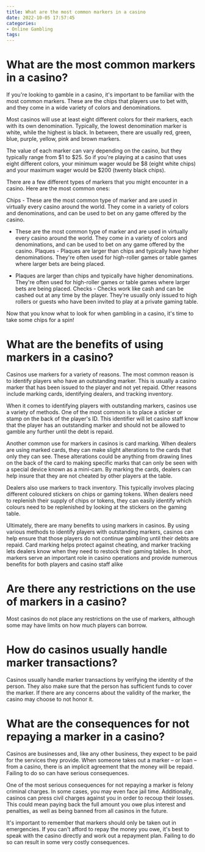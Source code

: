```yaml
---
title: What are the most common markers in a casino
date: 2022-10-05 17:57:45
categories:
- Online Gambling
tags:
---
```



#  What are the most common markers in a casino?

If you're looking to gamble in a casino, it's important to be familiar with the most common markers. These are the chips that players use to bet with, and they come in a wide variety of colors and denominations.

Most casinos will use at least eight different colors for their markers, each with its own denomination. Typically, the lowest denomination marker is white, while the highest is black. In between, there are usually red, green, blue, purple, yellow, pink and brown markers.

The value of each marker can vary depending on the casino, but they typically range from $1 to $25. So if you're playing at a casino that uses eight different colors, your minimum wager would be $8 (eight white chips) and your maximum wager would be $200 (twenty black chips).

There are a few different types of markers that you might encounter in a casino. Here are the most common ones:

Chips - These are the most common type of marker and are used in virtually every casino around the world. They come in a variety of colors and denominations, and can be used to bet on any game offered by the casino.

- These are the most common type of marker and are used in virtually every casino around the world. They come in a variety of colors and denominations, and can be used to bet on any game offered by the casino. Plaques - Plaques are larger than chips and typically have higher denominations. They're often used for high-roller games or table games where larger bets are being placed.

- Plaques are larger than chips and typically have higher denominations. They're often used for high-roller games or table games where larger bets are being placed. Checks - Checks work like cash and can be cashed out at any time by the player. They're usually only issued to high rollers or guests who have been invited to play at a private gaming table.

Now that you know what to look for when gambling in a casino, it's time to take some chips for a spin!

#  What are the benefits of using markers in a casino?

Casinos use markers for a variety of reasons. The most common reason is to identify players who have an outstanding marker. This is usually a casino marker that has been issued to the player and not yet repaid. Other reasons include marking cards, identifying dealers, and tracking inventory.

When it comes to identifying players with outstanding markers, casinos use a variety of methods. One of the most common is to place a sticker or stamp on the back of the player's ID. This identifier will let casino staff know that the player has an outstanding marker and should not be allowed to gamble any further until the debt is repaid.

Another common use for markers in casinos is card marking. When dealers are using marked cards, they can make slight alterations to the cards that only they can see. These alterations could be anything from drawing lines on the back of the card to making specific marks that can only be seen with a special device known as a mini-cam. By marking the cards, dealers can help insure that they are not cheated by other players at the table.

Dealers also use markers to track inventory. This typically involves placing different coloured stickers on chips or gaming tokens. When dealers need to replenish their supply of chips or tokens, they can easily identify which colours need to be replenished by looking at the stickers on the gaming table.

Ultimately, there are many benefits to using markers in casinos. By using various methods to identify players with outstanding markers, casinos can help ensure that those players do not continue gambling until their debts are repaid. Card marking helps protect against cheating, and marker tracking lets dealers know when they need to restock their gaming tables. In short, markers serve an important role in casino operations and provide numerous benefits for both players and casino staff alike

#  Are there any restrictions on the use of markers in a casino?

Most casinos do not place any restrictions on the use of markers, although some may have limits on how much players can borrow.

#  How do casinos usually handle marker transactions?

Casinos usually handle marker transactions by verifying the identity of the person. They also make sure that the person has sufficient funds to cover the marker. If there are any concerns about the validity of the marker, the casino may choose to not honor it.

#  What are the consequences for not repaying a marker in a casino?

Casinos are businesses and, like any other business, they expect to be paid for the services they provide. When someone takes out a marker – or loan – from a casino, there is an implicit agreement that the money will be repaid. Failing to do so can have serious consequences.

One of the most serious consequences for not repaying a marker is felony criminal charges. In some cases, you may even face jail time. Additionally, casinos can press civil charges against you in order to recoup their losses. This could mean paying back the full amount you owe plus interest and penalties, as well as being banned from all casinos in the future.

It's important to remember that markers should only be taken out in emergencies. If you can't afford to repay the money you owe, it's best to speak with the casino directly and work out a repayment plan. Failing to do so can result in some very costly consequences.